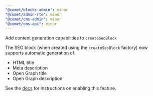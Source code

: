 ```yaml
---
"@comet/blocks-admin": minor
"@comet/admin-rte": minor
"@comet/cms-admin": minor
"@comet/cms-api": minor
---
```


Add content generation capabilities to `createSeoBlock`

The SEO block (when created using the `createSeoBlock` factory) now supports automatic generation of:

-   HTML title
-   Meta description
-   Open Graph title
-   Open Graph description

See the [docs](https://docs.comet-dxp.com/docs/features-modules/content-generation/) for instructions on enabling this feature.
